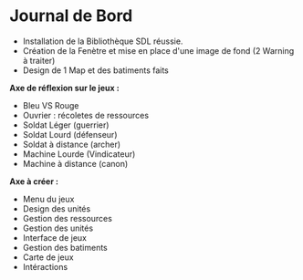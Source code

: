 # Journal de Bord

- Installation de la Bibliothèque SDL réussie. 
- Création de la Fenètre et mise en place d'une image de fond (2 Warning à traiter)
- Design de 1 Map et des batiments faits



**Axe de réflexion sur le jeux :**

- Bleu VS Rouge
- Ouvrier : récoletes de ressources
- Soldat Léger (guerrier)
- Soldat Lourd (défenseur)
- Soldat à distance (archer)
- Machine Lourde (Vindicateur)
- Machine à distance (canon)



**Axe à créer :**

- Menu du jeux
- Design des unités
- Gestion des ressources
- Gestion des unités
- Interface de jeux
- Gestion des batiments
- Carte de jeux
- Intéractions

